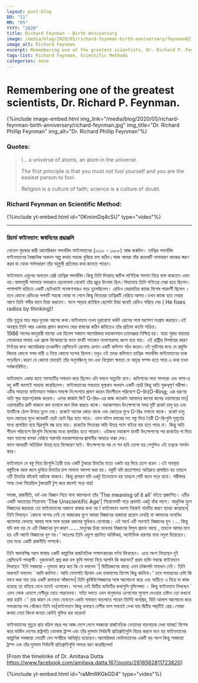 ```yaml
---
layout: post-blog
DD: "11"
MM: "05"
YYYY: "2020"
title: Richard Feynman - Birth Anniversary
image: /media/blog/2020/05/richard-feynman-birth-anniversary/feynman02.jpg
image_alt: Richard Feynman
excerpt: Remembering one of the greatest scientists, Dr. Richard P. Feynman.
tags-list: Richard Feynman, Scientific Methods
categories: none
---
```

# Remembering one of the greatest scientists, Dr. Richard P. Feynman.

{%include image-embed.html img_link="/media/blog/2020/05/richard-feynman-birth-anniversary/richard-feynman.jpg" img_title="Dr. Richard Phillip Feynman" img_alt="Dr. Richard Phillip Feynman"%}

### Quotes:

> I... a universe of atoms, an atom in the universe.
>
> The first principle is that you must not fool yourself and you are the easiest person to fool.
>
> Religion is a culture of faith; science is a culture of doubt.

### Richard Feynman on Scientific Method:

{%include yt-embed.html id="0KmimDq4cSU" type="video"%}

- - -

### রিচার্ড ফাইনম্যান: জন্মদিনের শ্রদ্ধাঞ্জলি

নোবেল পুরস্কার জয়ী আমেরিকান পদার্থবিদ ফাইনম্যানের (১৯১৮ - ১৯৮৮) আজ জন্মদিন। তাত্বিক পদার্থবিদ ফাইনম্যানের বৈজ্ঞানিক অবদান অল্প্ কথায় সহজে বুঝিয়ে বলা কঠিন।আজ আমরা তাঁর কয়েকটি অসাধারণ কাজের স্মরণ করব যা থেকে সর্বসাধারণ তাঁর বহুমুখী প্রতিভার কথা জানতে পারেন।

ফাইনম্যান এযুগের অন্যতম শ্রেষ্ঠ তাত্বিক পদার্থবিদ।কিন্তু তিনি দিনরাত্ জটিল গাণিতিক সমস্যা নিয়ে ব্যস্ত থাকতেন এমন নয়।বাস্তবমুখী সমস্যার সমাধানে ছেলেবেলা থেকেই তাঁর প্রচুর উৎসাহ ছিল।বিদ্যালয়ে তিনি গণিতের সেরা ছাত্র ছিলেন।পাশাপাশি বাড়িতে একটি ছোটখাটো গবেষণাগারও গড়ে তুলেছিলেন। রেডিও মেরামতির কাজে বিশেষ পারদর্শী ছিলেন ।তবে কোনো রেডিওর গলদটি সহজে বোঝা না গেলে কিন্তু ভিতরের তাত্বিকটি বেরিয়ে আসত।তখন কাজে হাত দেয়ার আগে তিনি গভীর ভাবে চিন্তা করতেন। ফলে পাড়ায় রটেছিল ছেলেটা চিন্তা করেই রেডিও সরিয়ে দেয় ( He fixes radios by thinking)!

তাঁর মৃত্যুর মাত্র বছর দুয়েক আগের কথা।ফাইনম্যান তখন দুরারোগ্য কর্কট রোগের সঙ্গে মরণপণ সংগ্রাম করছেন।এই অবস্থায় তিনি আর একবার প্রমান করলেন ঘোর বাস্তবের কঠিন জমিতেও তাঁর প্রতিভা কতটা সক্রিয়।\
1986 সালের জানুয়ারী মাসের এক হিমেল সকালে আমেরিকার মহাকাশযান চ্যালেঞ্জার নিক্ষিপ্ত হয়। যাত্রা শুরুর বাহাত্তর সেকেন্ডের মাথায় এক প্রচন্ড বিস্ফোরণের ফলে যানটি সাতজন নভোশ্চরসহ ধ্বংস হয়ে যায়। এই রাষ্ট্রীয় বিপর্যয়ের কারণ নির্ণয়ের জন্য আমেরিকার তৎকালীন প্রেসিডেন্ট রোনাল্ড রেগান একটি কমিশন গঠন করেন।ওই দুর্ঘটনার জন্য যে প্রযুক্তি বিদ্যার কোনো গলদ দায়ী এ নিয়ে কোনো সন্দেহ ছিলনা।তবুও ওই তদন্ত কমিশনে তাত্বিক পদার্থবিদ ফাইনম্যানের ডাক পড়েছিল।কারণ যে কোনো তদন্তেই তাঁর অনুসন্ধিৎসু মন এবং বিশ্লেষণ ক্ষমতা যে অমূল্য সম্পদ হতে পারে এ কথা তখন সর্বজনবিদিত।

ফাইনম্যান একার হাতে সমস্যাটির সমাধান করে ছিলেন এটা বললে অত্যুক্তি হবে। কমিশনের অন্য সদস্যরা এবং নাসা-র বহু কর্মী অবশ্যই সাহায্য করেছিলেন। ফাইনম্যানের সবচেয়ে মূল্যবান অবদান একটি ছোট্ট কিন্তু অতি গুরুত্বপূর্ণ পরীক্ষা। এটির সাহায্যে ফাইনম্যান সর্বজন সমক্ষে নি:সংশয়ে প্রমাণ করেন হিমশীতল পরিবেশে O-রিং(O-Ring; এক ধরণের অতি ক্ষুদ্র যন্ত্রাংশ)কাজ করেনা। এদের কাজটা কি? O-রিঙ-এর কাজ কতকটা আমাদের জলের কলের ওয়াসারের মত| ওয়াসারটির ত্রুটি থাকলে কল চালালে জল লিক করতে থাকে। মহাকাশযান উৎক্ষেপণের সময় দুটি রকেট চালু হয় এবং যানটিকে ঠেলে উপরে তুলে দেয়। রকেটে অনেক জোড় থাকে এবং জোড়ের মুখে O-রিঙ বসানো থাকে। রকেট চালু হলে জোড়ের মুখে কয়েকটি ছোট ছোট ছিদ্র হতে পারে। এমন ঘটলে রবারের মত বস্তু দিয়ে তৈরী O-রিংগুলি মুহূর্তের মধ্যে প্রসারিত হয়ে ছিদ্রগুলি বন্ধ হয়ে যায়। রকেটের ভিতরের অতি উত্তপ্ত গ্যাস বাইরে বার হতে পারে না। কিন্তু অতি শীতল পরিবেশে রিংগুলি নিমেষের মধ্যে প্রসারিত হতে পারেনা। এইজন্য মহাকাশ যানটি উৎক্ষেপণের পর রকেটের গা দিয়ে গরম গ্যাসের হলকা বেরিয়ে সরাসরি মহাকাশযানের জ্বালানীর আধারে ধাক্কা দেয়।\
ফলে আধারটি অতিরিক্ত উত্তপ্ত হয়ে বিস্ফোরণ ঘটে। উৎক্ষেপণের পর যে সব ছবি তোলা হয় সেগুলিও এই তত্বকে সমর্থন করে।

ফাইনম্যান যে বস্তু দিয়ে রিংগুলি তৈরী তার একটি টুকরো চিমটের মতো একটা যন্ত্র দিয়ে চেপে ধরেন ।এই অবস্থায় বস্তুটিকে বরফ জলে ডুবিয়ে চিমটের চাপ সামান্য আলগা করা হয়। বস্তুটি যদি প্রত্যাশামত অতিদ্রুত প্রসারিত হয় তাহলে ওটি চিমটের ফাঁকেই আটকে থাকবে। কিন্তু প্রসারণ যদি একটু ঢিমেতালে হয় তাহলে সেটি জলে পড়ে যাবে। পরীক্ষার সময় দেখা গিয়েছিল টুকরোটি টুপ্ করে জলেই পড়ে যায়!

সমাজ, রাজনীতি, ধর্ম এবং বিজ্ঞান নিয়ে নানা আলোচনা তাঁর ‘The meaning of it all’ বইতে প্রকাশিত। এটির একটি অধ্যায়ের শিরোনাম ‘The Unscientific Age'| শিরোনামটি পড়ে প্রথমটা একটু ধাঁধা লাগে। আধুনিক যুগে বিজ্ঞানের জয়যাত্রা তো ফাইনম্যানের অজানা থাকার কথা নয় ! ফাইনম্যান অবশ্য নিজেই নামটির কারণ ব্যাখ্যা করেছেন| তিনি লিখছেন `কোনো সন্দেহ নেই যে আজকের যুগে আমরা বিজ্ঞানের হাজারো প্রয়োগ দেখছি যা আমাদের নানাবিধ ঝামেলায় ফেলছে আবার সঙ্গে সঙ্গে হরেক রকমের সুবিধাও যোগাচ্ছে। এই অর্থে এটি অবশ্যই বিজ্ঞানের যুগ ।... কিন্তু যদি বলা হয় যে এটি বিজ্ঞানের যুগ কারণ .......মানুষের চিন্তা ভাবনায় বিজ্ঞানের বিপুল প্রভাব আছে , তাহলে আমার মনে হয় এটি আদৌ বিজ্ঞানের যুগ নয়।' অতঃপর তিনি এযুগে প্রচলিত অনিষ্টকর, অযৌক্তিক ধারণার নানা নমুনা দিয়েছেন। তার মধ্যে একটি রাজনীতি সম্পর্কে।

তিনি স্বভাবসিদ্ধ সরস ভাষায় একটি কাল্পনিক রাজনৈতিক সাক্ষাৎকারের বর্ণনা দিয়েছেন। এতে অংশ নিয়েছেন দুই প্রেসিডেন্ট পদপ্রার্থী। দুজনকেই প্রশ্ন করা হল কৃষি সমস্যা নিয়ে আপনি কি করবেন? প্রথম ব্যক্তি সম্বন্ধে ফাইনম্যান লিখছেন \`ইনি সবজান্তা - দুমদাম করে কত কি যে বললেন '| দ্বিতীয়জনের কাছে এমন চটজলদি সমাধান নেই। তিনি অকপটে বললেন \` আমি জানিনা। আমি সেনাপতি ছিলাম এবং চাষবাসের বিশেষ কিছু জানিনা।' তবে সমাধানের চেষ্টা কি ভাবে করা যায় তার একটি রূপরেখা আঁকলেন| তিনি কৃষিবিশেষজ্ঞদের সঙ্গে আলোচনা করে এবং অতীতে এ নিয়ে যা কাজ হয়েছে তা খতিয়ে দেখে তবেই এগোবেন। সন্দেহ নেই দ্বিতীয় ব্যক্তিটির কথাগুলি যুক্তিসঙ্গত । কিন্তু ফাইনম্যান লিখছেন ` এমন লোক এদেশে বেশীদূর যেতে পারবেননা। সত্যি বলতে এমন মানুষদের এগোনোর সুযোগ দেওয়ার চেষ্টাও তো কখনো করা হয়নি ।' তার কারণ যে নেতা যেনতেন একটা সমাধান বাতলাতে পারেন তিনিই জনপ্রিয়, যিনি আলাপ আলোচনা করে সমাধানের পথ খোঁজেন তিনি নয়|ফাইনম্যান কিন্তু বলছেন বেশীর ভাগ সময়েই দেখা যায় দ্বিতীয় পন্থাটিই শ্রেয়।সোজা কথায় নেতা কিংবা জনতা কেউই যুক্তির ধার ধারেনা!

ফাইনম্যানের মৃত্যুর প্রায় বত্রিশ বছর পর আজ দেশে দেশে সবজান্তা রাজনৈতিক নেতাদের বাড়বাড়ন্ত দেখা যাচ্ছে! বিশেষ করে মার্কিন দেশের রাষ্ট্রপতি ডোনাল্ড ট্রাম্প এবং তাঁর দুমদাম নির্বাচনী প্রতিশ্রুতিগুলি বিচার করলে মনে হয় ফাইনম্যানের কাল্পনিক সবজান্তা নেতাটি যেন সশরীরে আবির্ভূত হয়েছেন।আমেরিকার ভোটদাতাদের একটি বড় অংশ কিন্তু সবজান্তা ট্রাম্প এবং তাঁর দুমদাম নির্বাচনী প্রতিশ্রুতিগুলি সাদরে বরণ করেছিলেন!

[From the timelinke of Dr. Amitava Dutta <https://www.facebook.com/amitava.datta.167/posts/2618562811723820>]

{%include yt-embed.html id="raMmRKGkGD4" type="video"%}